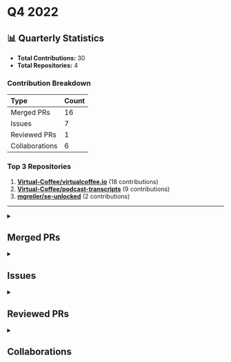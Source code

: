 # Q4 2022

## 📊 Quarterly Statistics

* **Total Contributions:** 30
* **Total Repositories:** 4

### Contribution Breakdown

| Type | Count |
| :--- | :--- |
| Merged PRs | 16 |
| Issues | 7 |
| Reviewed PRs | 1 |
| Collaborations | 6 |

### Top 3 Repositories

1. [**Virtual-Coffee/virtualcoffee.io**](https://github.com/Virtual-Coffee/virtualcoffee.io) (18 contributions)
2. [**Virtual-Coffee/podcast-transcripts**](https://github.com/Virtual-Coffee/podcast-transcripts) (9 contributions)
3. [**mgreiler/se-unlocked**](https://github.com/mgreiler/se-unlocked) (2 contributions)

---

<details>
 <summary><h2>Merged PRs</h2></summary>
<table style='width:100%; table-layout:fixed;'>
  <thead>
    <tr>
      <th style='width:5%;'>No.</th>
      <th style='width:20%;'>Project Name</th>
      <th style='width:30%;'>Title</th>
      <th style='width:15%;'>Created At</th>
      <th style='width:15%;'>Merged At</th>
      <th style='width:15%;'>Review Period</th>
    </tr>
  </thead>
  <tbody>
    <tr>
      <td>1.</td>
      <td>Virtual-Coffee/podcast-transcripts</td>
      <td><a href='https://github.com/Virtual-Coffee/podcast-transcripts/pull/87'>Improve episode transcription Season 6 Episode 8</a></td>
      <td>2022-12-28</td>
      <td>2023-01-03</td>
      <td>6 days</td>
    </tr>
    <tr>
      <td>2.</td>
      <td>Virtual-Coffee/virtualcoffee.io</td>
      <td><a href='https://github.com/Virtual-Coffee/virtualcoffee.io/pull/776'>Add December 2022 newsletter to the website</a></td>
      <td>2022-12-15</td>
      <td>2022-12-15</td>
      <td>0 days</td>
    </tr>
    <tr>
      <td>3.</td>
      <td>Virtual-Coffee/virtualcoffee.io</td>
      <td><a href='https://github.com/Virtual-Coffee/virtualcoffee.io/pull/763'>Update events page with recorded events section</a></td>
      <td>2022-12-07</td>
      <td>2022-12-15</td>
      <td>8 days</td>
    </tr>
    <tr>
      <td>4.</td>
      <td>Virtual-Coffee/podcast-transcripts</td>
      <td><a href='https://github.com/Virtual-Coffee/podcast-transcripts/pull/85'>Improve episode transcription Season 3 Episode 3</a></td>
      <td>2022-11-25</td>
      <td>2023-01-03</td>
      <td>39 days</td>
    </tr>
    <tr>
      <td>5.</td>
      <td>Virtual-Coffee/podcast-transcripts</td>
      <td><a href='https://github.com/Virtual-Coffee/podcast-transcripts/pull/84'>Improve episode transcription Season 6 Episode 7</a></td>
      <td>2022-11-11</td>
      <td>2023-01-03</td>
      <td>53 days</td>
    </tr>
    <tr>
      <td>6.</td>
      <td>Virtual-Coffee/virtualcoffee.io</td>
      <td><a href='https://github.com/Virtual-Coffee/virtualcoffee.io/pull/745'>Add November 2022 newsletter to the website</a></td>
      <td>2022-11-06</td>
      <td>2022-11-09</td>
      <td>4 days</td>
    </tr>
    <tr>
      <td>7.</td>
      <td>Virtual-Coffee/virtualcoffee.io</td>
      <td><a href='https://github.com/Virtual-Coffee/virtualcoffee.io/pull/728'>Convert `newsletters.js` to TypeScript</a></td>
      <td>2022-10-21</td>
      <td>2022-10-21</td>
      <td>0 days</td>
    </tr>
    <tr>
      <td>8.</td>
      <td>Virtual-Coffee/virtualcoffee.io</td>
      <td><a href='https://github.com/Virtual-Coffee/virtualcoffee.io/pull/708'>Fix links on Table of Content in CONTRIBUTING.md</a></td>
      <td>2022-10-14</td>
      <td>2022-10-17</td>
      <td>3 days</td>
    </tr>
    <tr>
      <td>9.</td>
      <td>mgreiler/se-unlocked</td>
      <td><a href='https://github.com/mgreiler/se-unlocked/pull/156'>Improve transcript 65 Harshit Chitalia</a></td>
      <td>2022-10-14</td>
      <td>2022-10-15</td>
      <td>1 days</td>
    </tr>
    <tr>
      <td>10.</td>
      <td>Virtual-Coffee/virtualcoffee.io</td>
      <td><a href='https://github.com/Virtual-Coffee/virtualcoffee.io/pull/702'>Update CONTRIBUTING and README files</a></td>
      <td>2022-10-13</td>
      <td>2022-10-14</td>
      <td>1 days</td>
    </tr>
    <tr>
      <td>11.</td>
      <td>Virtual-Coffee/podcast-transcripts</td>
      <td><a href='https://github.com/Virtual-Coffee/podcast-transcripts/pull/83'>Improve transcript Season 4 Episode 2</a></td>
      <td>2022-10-12</td>
      <td>2023-01-03</td>
      <td>83 days</td>
    </tr>
    <tr>
      <td>12.</td>
      <td>Virtual-Coffee/podcast-transcripts</td>
      <td><a href='https://github.com/Virtual-Coffee/podcast-transcripts/pull/81'>Update Podcast Docs</a></td>
      <td>2022-10-10</td>
      <td>2022-10-10</td>
      <td>0 days</td>
    </tr>
    <tr>
      <td>13.</td>
      <td>Virtual-Coffee/podcast-transcripts</td>
      <td><a href='https://github.com/Virtual-Coffee/podcast-transcripts/pull/79'>Improve episode transcription Season 5 Special Kirk Day (5_999.srt)</a></td>
      <td>2022-10-10</td>
      <td>2022-10-10</td>
      <td>0 days</td>
    </tr>
    <tr>
      <td>14.</td>
      <td>Virtual-Coffee/virtualcoffee.io</td>
      <td><a href='https://github.com/Virtual-Coffee/virtualcoffee.io/pull/668'>Add Code of Conduct link to the footer</a></td>
      <td>2022-10-05</td>
      <td>2022-10-05</td>
      <td>0 days</td>
    </tr>
    <tr>
      <td>15.</td>
      <td>Virtual-Coffee/virtualcoffee.io</td>
      <td><a href='https://github.com/Virtual-Coffee/virtualcoffee.io/pull/658'>Add Hacktoberfest 2022 badge to profile</a></td>
      <td>2022-10-04</td>
      <td>2022-10-04</td>
      <td>0 days</td>
    </tr>
    <tr>
      <td>16.</td>
      <td>Virtual-Coffee/virtualcoffee.io</td>
      <td><a href='https://github.com/Virtual-Coffee/virtualcoffee.io/pull/657'>Add October 2022 newsletter to website</a></td>
      <td>2022-10-04</td>
      <td>2022-10-04</td>
      <td>0 days</td>
    </tr>
  </tbody>
</table>
</details>

<details>
 <summary><h2>Issues</h2></summary>
<table style='width:100%; table-layout:fixed;'>
  <thead>
    <tr>
      <th style='width:5%;'>No.</th>
      <th style='width:25%;'>Project Name</th>
      <th style='width:35%;'>Title</th>
      <th style='width:15%;'>Created At</th>
      <th style='width:15%;'>Closed At</th>
      <th style='width:10%;'>Closing Period</th>
    </tr>
  </thead>
  <tbody>
    <tr>
      <td>1.</td>
      <td>Virtual-Coffee/podcast-transcripts</td>
      <td><a href='https://github.com/Virtual-Coffee/podcast-transcripts/issues/86'>Improve episode transcription Season 6 Episode 8</a></td>
      <td>2022-12-28</td>
      <td>2023-01-03</td>
      <td>6 days</td>
    </tr>
    <tr>
      <td>2.</td>
      <td>Virtual-Coffee/virtualcoffee.io</td>
      <td><a href='https://github.com/Virtual-Coffee/virtualcoffee.io/issues/775'>Add December 2022 newsletter to the website </a></td>
      <td>2022-12-14</td>
      <td>2022-12-15</td>
      <td>1 days</td>
    </tr>
    <tr>
      <td>3.</td>
      <td>Virtual-Coffee/virtualcoffee.io</td>
      <td><a href='https://github.com/Virtual-Coffee/virtualcoffee.io/issues/742'>Add November 2022 newsletter to the website</a></td>
      <td>2022-11-05</td>
      <td>2022-11-16</td>
      <td>11 days</td>
    </tr>
    <tr>
      <td>4.</td>
      <td>Virtual-Coffee/virtualcoffee.io</td>
      <td><a href='https://github.com/Virtual-Coffee/virtualcoffee.io/issues/707'>Fix links on the Table of Contents in CONTRIBUTING.md</a></td>
      <td>2022-10-14</td>
      <td>2022-10-17</td>
      <td>3 days</td>
    </tr>
    <tr>
      <td>5.</td>
      <td>Virtual-Coffee/virtualcoffee.io</td>
      <td><a href='https://github.com/Virtual-Coffee/virtualcoffee.io/issues/699'>Add creating a new branch for contribution</a></td>
      <td>2022-10-12</td>
      <td>2022-10-14</td>
      <td>2 days</td>
    </tr>
    <tr>
      <td>6.</td>
      <td>Virtual-Coffee/podcast-transcripts</td>
      <td><a href='https://github.com/Virtual-Coffee/podcast-transcripts/issues/80'>Update Docs</a></td>
      <td>2022-10-10</td>
      <td>2022-10-10</td>
      <td>0 days</td>
    </tr>
    <tr>
      <td>7.</td>
      <td>Virtual-Coffee/virtualcoffee.io</td>
      <td><a href='https://github.com/Virtual-Coffee/virtualcoffee.io/issues/644'>Add October 2022 newsletter to the website</a></td>
      <td>2022-10-03</td>
      <td>2022-10-04</td>
      <td>1 days</td>
    </tr>
  </tbody>
</table>
</details>

<details>
 <summary><h2>Reviewed PRs</h2></summary>
<table style='width:100%; table-layout:fixed;'>
  <thead>
    <tr>
      <th style='width:5%;'>No.</th>
      <th style='width:15%;'>Project Name</th>
      <th style='width:25%;'>Title</th>
      <th style='width:10%;'>Created At</th>
      <th style='width:10%;'>Reviewed At</th>
      <th style='width:10%;'>My First Review</th>
      <th style='width:10%;'>Time to First Review</th>
      <th style='width:15%;'>My First Review Period</th>
    </tr>
  </thead>
  <tbody>
    <tr>
      <td>1.</td>
      <td>Virtual-Coffee/podcast-transcripts</td>
      <td><a href='https://github.com/Virtual-Coffee/podcast-transcripts/pull/78'>update transcript for 4_2</a></td>
      <td>2022-10-10</td>
      <td>2022-10-10</td>
      <td>2022-10-10</td>
      <td>1 days</td>
      <td>1 days</td>
    </tr>
  </tbody>
</table>
</details>

<details>
 <summary><h2>Collaborations</h2></summary>
<table style='width:100%; table-layout:fixed;'>
  <thead>
    <tr>
      <th style='width:5%;'>No.</th>
      <th style='width:30%;'>Project Name</th>
      <th style='width:35%;'>Title</th>
      <th style='width:15%;'>Created At</th>
      <th style='width:15%;'>Commented At</th>
    </tr>
  </thead>
  <tbody>
    <tr>
      <td>1.</td>
      <td>Virtual-Coffee/virtualcoffee.io</td>
      <td><a href='https://github.com/Virtual-Coffee/virtualcoffee.io/issues/752'>Add section to events page about our youtube page</a></td>
      <td>2022-11-28</td>
      <td>2022-11-29</td>
    </tr>
    <tr>
      <td>2.</td>
      <td>Virtual-Coffee/virtualcoffee.io</td>
      <td><a href='https://github.com/Virtual-Coffee/virtualcoffee.io/issues/643'>Give yourself the Hacktoberfest2022 badge!</a></td>
      <td>2022-10-03</td>
      <td>2022-10-04</td>
    </tr>
    <tr>
      <td>3.</td>
      <td>mgreiler/se-unlocked</td>
      <td><a href='https://github.com/mgreiler/se-unlocked/issues/146'>Improve transcript 65 Harshit Chitalia</a></td>
      <td>2022-10-03</td>
      <td>2022-10-04</td>
    </tr>
    <tr>
      <td>4.</td>
      <td>BekahHW/postpartum-wellness-app</td>
      <td><a href='https://github.com/BekahHW/postpartum-wellness-app/issues/56'>Add a mindfulness screen</a></td>
      <td>2021-04-21</td>
      <td>2021-10-08</td>
    </tr>
    <tr>
      <td>5.</td>
      <td>Virtual-Coffee/virtualcoffee.io</td>
      <td><a href='https://github.com/Virtual-Coffee/virtualcoffee.io/issues/653'>Add Code of Conduct link to the footer</a></td>
      <td>2022-10-03</td>
      <td>2022-10-04</td>
    </tr>
    <tr>
      <td>6.</td>
      <td>Virtual-Coffee/virtualcoffee.io</td>
      <td><a href='https://github.com/Virtual-Coffee/virtualcoffee.io/issues/616'>Update site to reflect new membership guidelines</a></td>
      <td>2022-08-20</td>
      <td>2022-08-30</td>
    </tr>
  </tbody>
</table>
</details>

